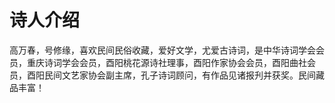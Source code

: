 # 诗人介绍

高万春，号修缘，喜欢民间民俗收藏，爱好文学，尤爱古诗词，是中华诗词学会会员，重庆诗词学会会员，酉阳桃花源诗社理事，酉阳作家协会会员，酉阳曲社会员，酉阳民间文艺家协会副主席，孔子诗词顾问，有作品见诸报刋并获奖。民间藏品丰富！
